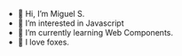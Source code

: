 - 👋 Hi, I’m Miguel S.
- 👀 I’m interested in Javascript
- 🌱 I’m currently learning Web Components.
- 💞️ I love foxes.

<!---
sl-miguel/sl-miguel is a ✨ special ✨ repository because its `README.md` (this file) appears on your GitHub profile.
You can click the Preview link to take a look at your changes.
--->
